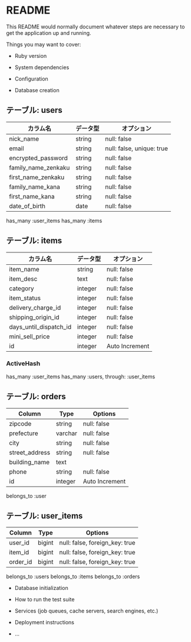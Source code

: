 # README

This README would normally document whatever steps are necessary to get the
application up and running.

Things you may want to cover:

* Ruby version

* System dependencies

* Configuration

* Database creation


## テーブル: users

| カラム名             | データ型   | オプション     |
| ------------------ | ------  | ----------- |
| nick_name          | string  | null: false |
| email              | string  | null: false, unique: true |
| encrypted_password | string  | null: false |
| family_name_zenkaku| string  | null: false |
| first_name_zenkaku |  string  | null: false |
| family_name_kana   |  string  | null: false |
| first_name_kana    |  string  | null: false |
| date_of_birth      | date    | null: false |

has_many :user_items
has_many :items



## テーブル: items
| カラム名              | データ型 | オプション     |
| ------------------- | ------ | ----------- |
| item_name           | string | null: false |
| item_desc           | text   | null: false |
| category            | integer| null: false |
| item_status         | integer| null: false |
| delivery_charge_id  | integer| null: false |
| shipping_origin_id  | integer| null: false |
| days_until_dispatch_id|integer|null: false |
| mini_sell_price     |integer | null: false |
| id                  |integer |Auto Increment|
### ActiveHash
has_many :user_items
has_many :users, through: :user_items




## テーブル: orders

| Column            | Type     | Options              |
| ----------------- | -------- | -------------------- |
| zipcode           | string   | null: false          |
| prefecture        | varchar  | null: false          |
| city              | string   | null: false          |
| street_address    | string   | null: false          |
| building_name     | text     |                      |
| phone             | string   | null: false          |
| id                |integer   |Auto Increment        |


belongs_to :user



## テーブル: user_items

| Column        | Type       | Options                        |
| ------------- | ---------- | ------------------------------ |
| user_id       | bigint     | null: false, foreign_key: true |
| item_id       | bigint     | null: false, foreign_key: true |
| order_id      | bigint     | null: false, foreign_key: true |

belongs_to :users
belongs_to :items
belongs_to :orders









* Database initialization

* How to run the test suite

* Services (job queues, cache servers, search engines, etc.)

* Deployment instructions

* ...
